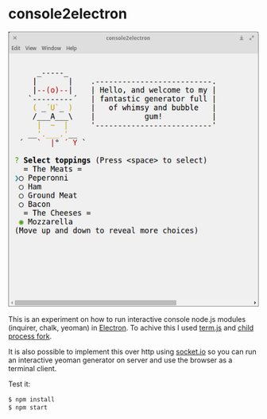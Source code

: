 # console2electron

![screenshot](./screenshot.png)

This is an experiment on how to run interactive console node.js modules (inquirer, chalk, yeoman) in [Electron](http://electron.atom.io/).
To achive this I used [term.js](https://github.com/chjj/term.js/) and [child process fork](https://nodejs.org/api/child_process.html).

It is also possible to implement this over http using [socket.io](http://socket.io/) so you can run an interactive yeoman generator on server and use the browser as a terminal client.

Test it:
```
$ npm install
$ npm start
```


